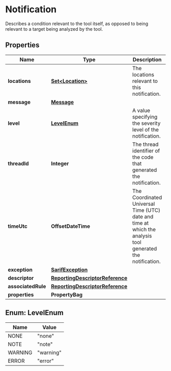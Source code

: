 

# Notification

Describes a condition relevant to the tool itself, as opposed to being relevant to a target being analyzed by the tool.

## Properties

| Name | Type | Description | Notes |
|------------ | ------------- | ------------- | -------------|
|**locations** | [**Set&lt;Location&gt;**](Location.md) | The locations relevant to this notification. |  [optional] |
|**message** | [**Message**](Message.md) |  |  |
|**level** | [**LevelEnum**](#LevelEnum) | A value specifying the severity level of the notification. |  [optional] |
|**threadId** | **Integer** | The thread identifier of the code that generated the notification. |  [optional] |
|**timeUtc** | **OffsetDateTime** | The Coordinated Universal Time (UTC) date and time at which the analysis tool generated the notification. |  [optional] |
|**exception** | [**SarifException**](SarifException.md) |  |  [optional] |
|**descriptor** | [**ReportingDescriptorReference**](ReportingDescriptorReference.md) |  |  [optional] |
|**associatedRule** | [**ReportingDescriptorReference**](ReportingDescriptorReference.md) |  |  [optional] |
|**properties** | **PropertyBag** |  |  [optional] |



## Enum: LevelEnum

| Name | Value |
|---- | -----|
| NONE | &quot;none&quot; |
| NOTE | &quot;note&quot; |
| WARNING | &quot;warning&quot; |
| ERROR | &quot;error&quot; |



